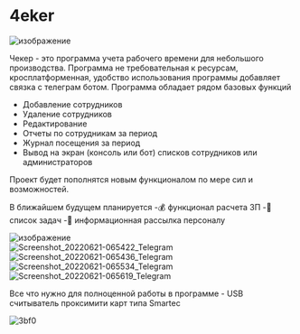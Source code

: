 # 4eker

![изображение](https://user-images.githubusercontent.com/51196953/174711405-1f83d542-5a48-4d4e-a055-66696e942002.png)

Чекер - это программа учета рабочего времени для небольшого производства. 
Программа не требовательная к ресурсам, кросплатформенная, удобство использования программы добавляет связка с телеграм ботом. 
Программа обладает рядом базовых функций 
- Добавление сотрудников
- Удаление сотрудников
- Редактирование 
- Отчеты по сотрудникам за период
- Журнал посещения за период
- Вывод на экран (консоль или бот) списков сотрудников или администраторов

Проект будет пополнятся новым функционалом по мере сил и возможностей. 

В ближайшем будущем планируется 
-💰 функционал расчета ЗП
-📝 список задач
-📲 информационная рассылка персоналу


![изображение](https://user-images.githubusercontent.com/51196953/174712745-3e601b02-d7e3-47cb-8d28-72aac76a40c6.png)                       
![Screenshot_20220621-065422_Telegram](https://user-images.githubusercontent.com/51196953/174713394-86308e10-b035-49b8-abfb-07c2b12d35f1.jpg)
![Screenshot_20220621-065436_Telegram](https://user-images.githubusercontent.com/51196953/174713400-30625cb5-ed61-410e-bcee-c71d3c1487e3.jpg)
![Screenshot_20220621-065534_Telegram](https://user-images.githubusercontent.com/51196953/174713407-9c0de312-03be-45f9-9812-750d4ffb8dd1.jpg)
![Screenshot_20220621-065619_Telegram](https://user-images.githubusercontent.com/51196953/174713410-fde50571-ab18-449b-927f-84775797e337.jpg)



Все что нужно для полноценной работы в программе - USB считыватель проксимити карт типа Smartec 

![3bf0](https://user-images.githubusercontent.com/51196953/174714164-5646ec18-f02a-4577-926a-209a784b1099.jpeg)


